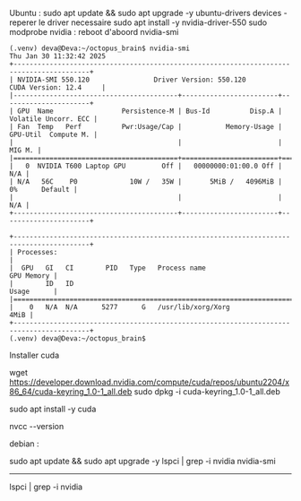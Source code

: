 
Ubuntu :
sudo apt update && sudo apt upgrade -y
ubuntu-drivers devices
	- reperer le driver necessaire 
sudo apt install -y nvidia-driver-550
sudo modprobe nvidia : 
reboot d'aboord 
nvidia-smi
```
(.venv) deva@Deva:~/octopus_brain$ nvidia-smi
Thu Jan 30 11:32:42 2025       
+-----------------------------------------------------------------------------------------+
| NVIDIA-SMI 550.120                Driver Version: 550.120        CUDA Version: 12.4     |
|-----------------------------------------+------------------------+----------------------+
| GPU  Name                 Persistence-M | Bus-Id          Disp.A | Volatile Uncorr. ECC |
| Fan  Temp   Perf          Pwr:Usage/Cap |           Memory-Usage | GPU-Util  Compute M. |
|                                         |                        |               MIG M. |
|=========================================+========================+======================|
|   0  NVIDIA T600 Laptop GPU         Off |   00000000:01:00.0 Off |                  N/A |
| N/A   56C    P0             10W /   35W |       5MiB /   4096MiB |      0%      Default |
|                                         |                        |                  N/A |
+-----------------------------------------+------------------------+----------------------+
                                                                                         
+-----------------------------------------------------------------------------------------+
| Processes:                                                                              |
|  GPU   GI   CI        PID   Type   Process name                              GPU Memory |
|        ID   ID                                                               Usage      |
|=========================================================================================|
|    0   N/A  N/A      5277      G   /usr/lib/xorg/Xorg                              4MiB |
+-----------------------------------------------------------------------------------------+
(.venv) deva@Deva:~/octopus_brain$ 

```

Installer cuda 

wget https://developer.download.nvidia.com/compute/cuda/repos/ubuntu2204/x86_64/cuda-keyring_1.0-1_all.deb
sudo dpkg -i cuda-keyring_1.0-1_all.deb

sudo apt install -y cuda

 nvcc --version

debian :

sudo apt update && sudo apt upgrade -y
lspci | grep -i nvidia
nvidia-smi

---

lspci | grep -i nvidia
